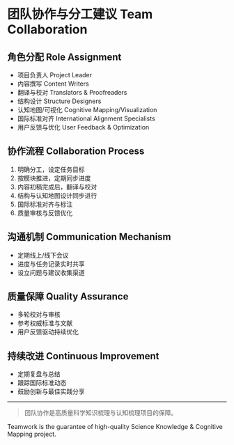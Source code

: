 # 团队协作与分工建议 Team Collaboration

## 角色分配 Role Assignment

- 项目负责人 Project Leader
- 内容撰写 Content Writers
- 翻译与校对 Translators & Proofreaders
- 结构设计 Structure Designers
- 认知地图/可视化 Cognitive Mapping/Visualization
- 国际标准对齐 International Alignment Specialists
- 用户反馈与优化 User Feedback & Optimization

## 协作流程 Collaboration Process

1. 明确分工，设定任务目标
2. 按模块推进，定期同步进度
3. 内容初稿完成后，翻译与校对
4. 结构与认知地图设计同步进行
5. 国际标准对齐与标注
6. 质量审核与反馈优化

## 沟通机制 Communication Mechanism

- 定期线上/线下会议
- 进度与任务记录实时共享
- 设立问题与建议收集渠道

## 质量保障 Quality Assurance

- 多轮校对与审核
- 参考权威标准与文献
- 用户反馈驱动持续优化

## 持续改进 Continuous Improvement

- 定期复盘与总结
- 跟踪国际标准动态
- 鼓励创新与最佳实践分享

---

> 团队协作是高质量科学知识梳理与认知梳理项目的保障。

Teamwork is the guarantee of high-quality Science Knowledge & Cognitive Mapping project.
